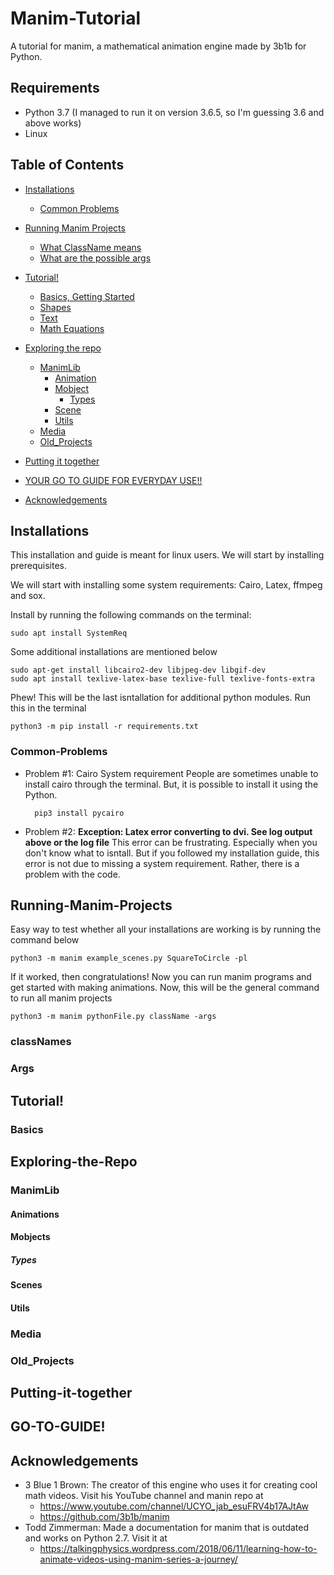 # Manim-Tutorial
A tutorial for manim, a mathematical animation engine made by 3b1b for Python. 
## Requirements
* Python 3.7 (I managed to run it on version 3.6.5, so I'm guessing 3.6 and above works)
* Linux 
## Table of Contents
* [Installations](#Installations)
  * [Common Problems](#Common-Problems)
* [Running Manim Projects](#Running-Manim-Projects)
  * [What ClassName means](#classNames)
  * [What are the possible args](#Args)

* [Tutorial!](#Tutorial)
  * [Basics, Getting Started](#Basics)
  * [Shapes](#Shapes)
  * [Text](#Text)
  * [Math Equations](#Math-Equations)

* [Exploring the repo](#Exploring-the-Repo)
  * [ManimLib](#ManimLib)
    * [Animation](#Animations)
    * [Mobject](#Mobjects)
      * [Types](#Types)
    * [Scene](#Scenes)
    * [Utils](#Utils)
  * [Media](#Media)
  * [Old_Projects](#Old_Projects)
* [Putting it together](#Putting-it-together)
* [YOUR GO TO GUIDE FOR EVERYDAY USE!!](#GO-TO-GUIDE)
* [Acknowledgements](#Acknowledgements)
## Installations
This installation and guide is meant for linux users. We will start by installing prerequisites. 

We will start with installing some system requirements: Cairo, Latex, ffmpeg and sox. 

Install by running the following commands on the terminal: 

    sudo apt install SystemReq
    
Some additional installations are mentioned below

    sudo apt-get install libcairo2-dev libjpeg-dev libgif-dev 
    sudo apt install texlive-latex-base texlive-full texlive-fonts-extra
Phew! This will be the last isntallation for additional python modules. Run this in the terminal 
  
    python3 -m pip install -r requirements.txt
    
### Common-Problems
* Problem #1: Cairo System requirement 
People are sometimes unable to install cairo through the terminal. But, it is possible to install it using the Python.

        pip3 install pycairo
* Problem #2: **Exception: Latex error converting to dvi. See log output above or the log file**
This error can be frustrating. Especially when you don't know what to isntall. But if you followed my installation guide, this error is not due to missing a system requirement. Rather, there is a problem with the code. 
## Running-Manim-Projects
Easy way to test whether all your installations are working is by running the command below
    
    python3 -m manim example_scenes.py SquareToCircle -pl
    
If it worked, then congratulations! Now you can run manim programs and get started with making animations. 
Now, this will be the general command to run all manim projects

    python3 -m manim pythonFile.py className -args
 
### classNames

### Args

## Tutorial!
### Basics

## Exploring-the-Repo

### ManimLib
#### Animations
#### Mobjects
##### Types
#### Scenes
#### Utils

### Media
### Old_Projects
## Putting-it-together
## GO-TO-GUIDE!
## Acknowledgements
* 3 Blue 1 Brown: The creator of this engine who uses it for creating cool math videos. Visit his YouTube channel and manin repo at 
  * https://www.youtube.com/channel/UCYO_jab_esuFRV4b17AJtAw
  * https://github.com/3b1b/manim
* Todd Zimmerman: Made a documentation for manim that is outdated and works on Python 2.7. Visit it at
  * https://talkingphysics.wordpress.com/2018/06/11/learning-how-to-animate-videos-using-manim-series-a-journey/
